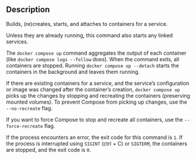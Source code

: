 
## Description

Builds, (re)creates, starts, and attaches to containers for a service.

Unless they are already running, this command also starts any linked services.

The `docker compose up` command aggregates the output of each container (like `docker compose logs --follow` does). 
When the command exits, all containers are stopped. Running `docker compose up --detach` starts the containers in the 
background and leaves them running.

If there are existing containers for a service, and the service’s configuration or image was changed after the 
container’s creation, `docker compose up` picks up the changes by stopping and recreating the containers 
(preserving mounted volumes). To prevent Compose from picking up changes, use the `--no-recreate` flag.

If you want to force Compose to stop and recreate all containers, use the `--force-recreate` flag.

If the process encounters an error, the exit code for this command is `1`.
If the process is interrupted using `SIGINT` (ctrl + C) or `SIGTERM`, the containers are stopped, and the exit code is `0`.
